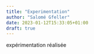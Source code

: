 ```yaml
---
title: "Experimentation"
author: "Salomé Gfeller"
date: 2023-01-12T15:33:05+01:00
draft: true
---
```


expérimentation réalisée